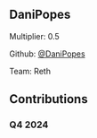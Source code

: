 
## DaniPopes
Multiplier: 0.5

Github: [@DaniPopes](https://github.com/DaniPopes)

Team: Reth

## Contributions

### Q4 2024

